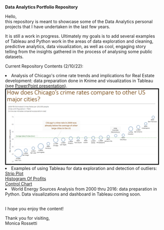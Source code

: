 <b>Data Analytics Portfolio Repository</b>

<p> Hello, <br/>
this repository is meant to showcase some of the Data Analytics personal projects that I have undertaken in the last few years.<br/> 
<p>It is still a work in progress. Ultimately my goals is to add several examples of Tableau and Python work in the areas of data exploration and cleaning, predictive analytics, data visualization, as well as cool, engaging story telling from the insights gathered in the process of analysing some public datasets.
  
<p>Current Repository Contents (2/10/22):
   <li> Analysis of Chicago's crime rate trends and implications for Real Estate development: data preparation done in Knime and visualizatios in Tableau (see <a href="https://docs.google.com/presentation/d/1WZDgabfWSKs8JU47x6Jur5nELj4j6Z9Q/edit?usp=sharing&ouid=111269397538579219547&rtpof=true&sd=true">PowerPoint presentation</a>).
  <br><center><img src="./ChicagoVOtherCities.png" alt="Chicago Crime Rate Versus Other Cities" width=500 border=3> </img></center>
  </li>
  <li> Examples of using Tableau for data exploration and detection of outliers: 
     <br><a href="https://public.tableau.com/app/profile/monica.rossetti/viz/DetectingOutliers_16454693254450/StripPlot?publish=yes">Strip Plot</a>  
     <br><a href="https://public.tableau.com/app/profile/monica.rossetti/viz/DetectingOutliers_16454693254450/HistogramofProfit?publish=yes">Histogram Of Profits</a> 
     <br><A href="https://public.tableau.com/app/profile/monica.rossetti/viz/OutliersExploration-ControlChart/ControlChart?publish=yes">Control Chart</a>  
   </li>
   <li> World Energy Sources Analysis from 2000 thru 2016: data preparation in Python. Data visualizations and dashboard in Tableau coming soon.</li>
<BR/>
<p>I hope you enjoy the content! <br/>
<p>Thank you for visiting,<br/> 
Monica Rossetti
